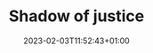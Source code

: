 ---
title: "Shadow of justice"
date: 2023-02-03T11:52:43+01:00
imdb: "https://www.imdb.com/title/tt13276196/"
weight: 17
---
